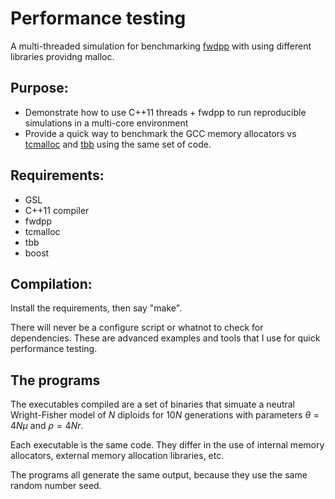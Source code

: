 # Performance testing

A multi-threaded simulation for benchmarking [fwdpp](http://gitub.com/molpopgen/fwdpp) with using different libraries providng malloc.

## Purpose:

* Demonstrate how to use C++11 threads + fwdpp to run reproducible simulations in a multi-core environment
* Provide a quick way to benchmark the GCC memory allocators vs [tcmalloc](https://code.google.com/p/gperftools) and [tbb](https://www.threadingbuildingblocks.org) using the same set of code.

## Requirements:

* GSL
* C++11 compiler
* fwdpp
* tcmalloc
* tbb
* boost

## Compilation:

Install the requirements, then say "make".

There will never be a configure script or whatnot to check for dependencies.  These are advanced examples and tools that I use for quick performance testing.

## The programs

The executables compiled are a set of binaries that simuate a neutral Wright-Fisher model of $N$ diploids for $10N$ generations with parameters $\theta=4N\mu$ and $\rho=4Nr$.

Each executable is the same code.  They differ in the use of internal memory allocators, external memory allocation libraries, etc.

The programs all generate the same output, because they use the same random number seed.
